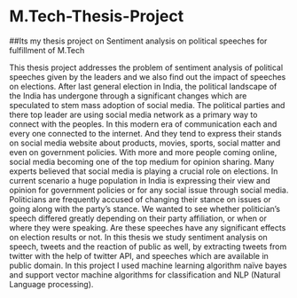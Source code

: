 # M.Tech-Thesis-Project
##Its my thesis project on Sentiment analysis on political speeches for fulfillment of M.Tech 


This thesis project addresses the problem of sentiment analysis of political speeches
given by the leaders and we also find out the impact of speeches on elections. After last
general election in India, the political landscape of the India has undergone through a
significant changes which are speculated to stem mass adoption of social media. The
political parties and there top leader are using social media network as a primary way to
connect with the peoples. In this modern era of communication each and every one
connected to the internet. And they tend to express their stands on social media website
about products, movies, sports, social matter and even on government policies. With
more and more people coming online, social media becoming one of the top medium for
opinion sharing.
Many experts believed that social media is playing a crucial role on elections. In
current scenario a huge population in India is expressing their view and opinion for
government policies or for any social issue through social media. Politicians are
frequently accused of changing their stance on issues or going along with the party’s
stance. We wanted to see whether politician’s speech differed greatly depending on their
party affiliation, or when or where they were speaking. Are these speeches have any
significant effects on election results or not. In this thesis we study sentiment analysis on
speech, tweets and the reaction of public as well, by extracting tweets from twitter with
the help of twitter API, and speeches which are available in public domain. In this project
I used machine learning algorithm naïve bayes and support vector machine algorithms for
classification and NLP (Natural Language processing).
